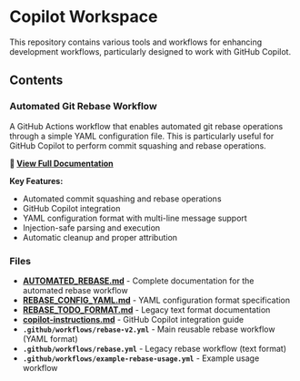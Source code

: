# Copilot Workspace

This repository contains various tools and workflows for enhancing development workflows, particularly designed to work with GitHub Copilot.

## Contents

### Automated Git Rebase Workflow

A GitHub Actions workflow that enables automated git rebase operations through a simple YAML configuration file. This is particularly useful for GitHub Copilot to perform commit squashing and rebase operations.

**📖 [View Full Documentation](AUTOMATED_REBASE.md)**

**Key Features:**
- Automated commit squashing and rebase operations
- GitHub Copilot integration
- YAML configuration format with multi-line message support
- Injection-safe parsing and execution
- Automatic cleanup and proper attribution

### Files

- **[AUTOMATED_REBASE.md](AUTOMATED_REBASE.md)** - Complete documentation for the automated rebase workflow
- **[REBASE_CONFIG_YAML.md](REBASE_CONFIG_YAML.md)** - YAML configuration format specification
- **[REBASE_TODO_FORMAT.md](REBASE_TODO_FORMAT.md)** - Legacy text format documentation
- **[copilot-instructions.md](copilot-instructions.md)** - GitHub Copilot integration guide
- **`.github/workflows/rebase-v2.yml`** - Main reusable rebase workflow (YAML format)
- **`.github/workflows/rebase.yml`** - Legacy rebase workflow (text format)
- **`.github/workflows/example-rebase-usage.yml`** - Example usage workflow